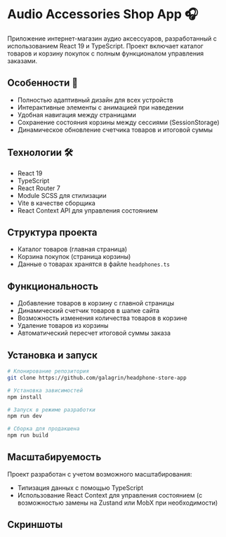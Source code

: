 # Audio Accessories Shop App 🎧

Приложение интернет-магазин аудио аксессуаров, разработанный с использованием React 19 и TypeScript. Проект включает каталог товаров и корзину покупок с полным функционалом управления заказами.

## Особенности 📝

-   Полностью адаптивный дизайн для всех устройств
-   Интерактивные элементы с анимацией при наведении
-   Удобная навигация между страницами
-   Сохранение состояния корзины между сессиями (SessionStorage)
-   Динамическое обновление счетчика товаров и итоговой суммы

## Технологии 🛠️

-   React 19
-   TypeScript
-   React Router 7
-   Module SCSS для стилизации
-   Vite в качестве сборщика
-   React Context API для управления состоянием

## Структура проекта

-   Каталог товаров (главная страница)
-   Корзина покупок (страница корзины)
-   Данные о товарах хранятся в файле `headphones.ts`

## Функциональность

-   Добавление товаров в корзину с главной страницы
-   Динамический счетчик товаров в шапке сайта
-   Возможность изменения количества товаров в корзине
-   Удаление товаров из корзины
-   Автоматический пересчет итоговой суммы заказа

## Установка и запуск

```bash
# Клонирование репозитория
git clone https://github.com/galagrin/headphone-store-app

# Установка зависимостей
npm install

# Запуск в режиме разработки
npm run dev

# Сборка для продакшена
npm run build
```

## Масштабируемость

Проект разработан с учетом возможного масштабирования:

-   Типизация данных с помощью TypeScript
-   Использование React Context для управления состоянием (с возможностью замены на Zustand или MobX при необходимости)

## Скриншоты
